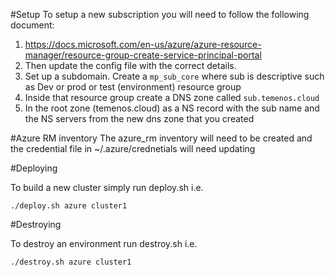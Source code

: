 #Setup
To setup a new subscription you will need to follow the following document:
1. https://docs.microsoft.com/en-us/azure/azure-resource-manager/resource-group-create-service-principal-portal
2. Then update the config file with the correct details.
3. Set up a subdomain. Create a ```mp_sub_core```  where sub is descriptive such as Dev or prod or test (environment) resource group
4. Inside that resource group create a DNS zone called ```sub.temenos.cloud```
5. In the root zone (temenos.cloud) as a NS record with the sub name and the NS servers from the new dns zone that you created

#Azure RM inventory
The azure_rm inventory will need to be created and the credential file in ~/.azure/crednetials will need updating


#Deploying

To build a new cluster simply
run deploy.sh
i.e.
```
./deploy.sh azure cluster1
```

#Destroying

To destroy an environment run destroy.sh
i.e.
```
./destroy.sh azure cluster1
```

